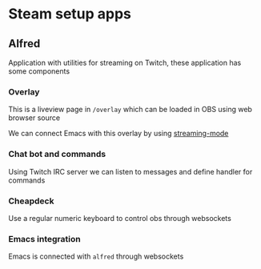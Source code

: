 # Steam setup apps

## Alfred

Application with utilities for streaming on Twitch, these application has some components

### Overlay

This is a liveview page in `/overlay` which can be loaded in OBS using web browser source

We can connect Emacs with this overlay by using [streaming-mode](../emacs/streaming-mode.el)

### Chat bot and commands

Using Twitch IRC server we can listen to messages and define handler for commands

### Cheapdeck

Use a regular numeric keyboard to control obs through websockets

### Emacs integration

Emacs is connected with `alfred` through websockets
